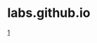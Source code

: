 # labs.github.io
[ 1 ](https://github.com/UnderTakerIsMyName/labs.github.io/blob/master/sixq.rsf "Личный проект")
